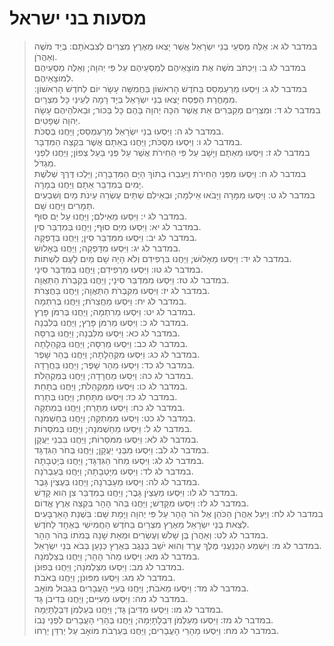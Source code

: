 # מסעות בני ישראל

> במדבר לג א: אֵלֶּה מַסְעֵי בְנֵי יִשְׂרָאֵל אֲשֶׁר יָצְאוּ מֵאֶרֶץ מִצְרַיִם לְצִבְאֹתָם:  בְּיַד מֹשֶׁה וְאַהֲרֹן.  
> במדבר לג ב: וַיִּכְתֹּב מֹשֶׁה אֶת מוֹצָאֵיהֶם לְמַסְעֵיהֶם עַל פִּי יְהוָה; וְאֵלֶּה מַסְעֵיהֶם לְמוֹצָאֵיהֶם.  
> במדבר לג ג: וַיִּסְעוּ מֵרַעְמְסֵס בַּחֹדֶשׁ הָרִאשׁוֹן בַּחֲמִשָּׁה עָשָׂר יוֹם לַחֹדֶשׁ הָרִאשׁוֹן:  מִמָּחֳרַת הַפֶּסַח יָצְאוּ בְנֵי יִשְׂרָאֵל בְּיָד רָמָה לְעֵינֵי כָּל מִצְרָיִם.  
> במדבר לג ד: וּמִצְרַיִם מְקַבְּרִים אֵת אֲשֶׁר הִכָּה יְהוָה בָּהֶם כָּל בְּכוֹר; וּבֵאלֹהֵיהֶם עָשָׂה יְהוָה שְׁפָטִים.  
> במדבר לג ה: וַיִּסְעוּ בְנֵי יִשְׂרָאֵל מֵרַעְמְסֵס; וַיַּחֲנוּ בְּסֻכֹּת.  
> במדבר לג ו: וַיִּסְעוּ מִסֻּכֹּת; וַיַּחֲנוּ בְאֵתָם אֲשֶׁר בִּקְצֵה הַמִּדְבָּר.  
> במדבר לג ז: וַיִּסְעוּ מֵאֵתָם וַיָּשָׁב עַל פִּי הַחִירֹת אֲשֶׁר עַל פְּנֵי בַּעַל צְפוֹן; וַיַּחֲנוּ לִפְנֵי מִגְדֹּל.  
> במדבר לג ח: וַיִּסְעוּ מִפְּנֵי הַחִירֹת וַיַּעַבְרוּ בְתוֹךְ הַיָּם הַמִּדְבָּרָה; וַיֵּלְכוּ דֶּרֶךְ שְׁלֹשֶׁת יָמִים בְּמִדְבַּר אֵתָם וַיַּחֲנוּ בְּמָרָה.  
> במדבר לג ט: וַיִּסְעוּ מִמָּרָה וַיָּבֹאוּ אֵילִמָה; וּבְאֵילִם שְׁתֵּים עֶשְׂרֵה עֵינֹת מַיִם וְשִׁבְעִים תְּמָרִים וַיַּחֲנוּ שָׁם.  
> במדבר לג י: וַיִּסְעוּ מֵאֵילִם; וַיַּחֲנוּ עַל יַם סוּף.  
> במדבר לג יא: וַיִּסְעוּ מִיַּם סוּף; וַיַּחֲנוּ בְּמִדְבַּר סִין.  
> במדבר לג יב: וַיִּסְעוּ מִמִּדְבַּר סִין; וַיַּחֲנוּ בְּדָפְקָה.  
> במדבר לג יג: וַיִּסְעוּ מִדָּפְקָה; וַיַּחֲנוּ בְּאָלוּשׁ.  
> במדבר לג יד: וַיִּסְעוּ מֵאָלוּשׁ; וַיַּחֲנוּ בִּרְפִידִם וְלֹא הָיָה שָׁם מַיִם לָעָם לִשְׁתּוֹת.  
> במדבר לג טו: וַיִּסְעוּ מֵרְפִידִם; וַיַּחֲנוּ בְּמִדְבַּר סִינָי.  
> במדבר לג טז: וַיִּסְעוּ מִמִּדְבַּר סִינָי; וַיַּחֲנוּ בְּקִבְרֹת הַתַּאֲוָה.  
> במדבר לג יז: וַיִּסְעוּ מִקִּבְרֹת הַתַּאֲוָה; וַיַּחֲנוּ בַּחֲצֵרֹת.  
> במדבר לג יח: וַיִּסְעוּ מֵחֲצֵרֹת; וַיַּחֲנוּ בְּרִתְמָה.  
> במדבר לג יט: וַיִּסְעוּ מֵרִתְמָה; וַיַּחֲנוּ בְּרִמֹּן פָּרֶץ.  
> במדבר לג כ: וַיִּסְעוּ מֵרִמֹּן פָּרֶץ; וַיַּחֲנוּ בְּלִבְנָה.  
> במדבר לג כא: וַיִּסְעוּ מִלִּבְנָה; וַיַּחֲנוּ בְּרִסָּה.  
> במדבר לג כב: וַיִּסְעוּ מֵרִסָּה; וַיַּחֲנוּ בִּקְהֵלָתָה.  
> במדבר לג כג: וַיִּסְעוּ מִקְּהֵלָתָה; וַיַּחֲנוּ בְּהַר שָׁפֶר.  
> במדבר לג כד: וַיִּסְעוּ מֵהַר שָׁפֶר; וַיַּחֲנוּ בַּחֲרָדָה.  
> במדבר לג כה: וַיִּסְעוּ מֵחֲרָדָה; וַיַּחֲנוּ בְּמַקְהֵלֹת.  
> במדבר לג כו: וַיִּסְעוּ מִמַּקְהֵלֹת; וַיַּחֲנוּ בְּתָחַת.  
> במדבר לג כז: וַיִּסְעוּ מִתָּחַת; וַיַּחֲנוּ בְּתָרַח.  
> במדבר לג כח: וַיִּסְעוּ מִתָּרַח; וַיַּחֲנוּ בְּמִתְקָה.  
> במדבר לג כט: וַיִּסְעוּ מִמִּתְקָה; וַיַּחֲנוּ בְּחַשְׁמֹנָה.  
> במדבר לג ל: וַיִּסְעוּ מֵחַשְׁמֹנָה; וַיַּחֲנוּ בְּמֹסֵרוֹת.  
> במדבר לג לא: וַיִּסְעוּ מִמֹּסֵרוֹת; וַיַּחֲנוּ בִּבְנֵי יַעֲקָן.  
> במדבר לג לב: וַיִּסְעוּ מִבְּנֵי יַעֲקָן; וַיַּחֲנוּ בְּחֹר הַגִּדְגָּד.  
> במדבר לג לג: וַיִּסְעוּ מֵחֹר הַגִּדְגָּד; וַיַּחֲנוּ בְּיָטְבָתָה.  
> במדבר לג לד: וַיִּסְעוּ מִיָּטְבָתָה; וַיַּחֲנוּ בְּעַבְרֹנָה.  
> במדבר לג לה: וַיִּסְעוּ מֵעַבְרֹנָה; וַיַּחֲנוּ בְּעֶצְיֹן גָּבֶר.  
> במדבר לג לו: וַיִּסְעוּ מֵעֶצְיֹן גָּבֶר; וַיַּחֲנוּ בְמִדְבַּר צִן הִוא קָדֵשׁ.  
> במדבר לג לז: וַיִּסְעוּ מִקָּדֵשׁ; וַיַּחֲנוּ בְּהֹר הָהָר בִּקְצֵה אֶרֶץ אֱדוֹם.  
> במדבר לג לח: וַיַּעַל אַהֲרֹן הַכֹּהֵן אֶל הֹר הָהָר עַל פִּי יְהוָה וַיָּמָת שָׁם:  בִּשְׁנַת הָאַרְבָּעִים לְצֵאת בְּנֵי יִשְׂרָאֵל מֵאֶרֶץ מִצְרַיִם בַּחֹדֶשׁ הַחֲמִישִׁי בְּאֶחָד לַחֹדֶשׁ.  
> במדבר לג לט: וְאַהֲרֹן בֶּן שָׁלֹשׁ וְעֶשְׂרִים וּמְאַת שָׁנָה בְּמֹתוֹ בְּהֹר הָהָר.  
> במדבר לג מ: וַיִּשְׁמַע הַכְּנַעֲנִי מֶלֶךְ עֲרָד וְהוּא יֹשֵׁב בַּנֶּגֶב בְּאֶרֶץ כְּנָעַן בְּבֹא בְּנֵי יִשְׂרָאֵל.  
> במדבר לג מא: וַיִּסְעוּ מֵהֹר הָהָר; וַיַּחֲנוּ בְּצַלְמֹנָה.  
> במדבר לג מב: וַיִּסְעוּ מִצַּלְמֹנָה; וַיַּחֲנוּ בְּפוּנֹן.  
> במדבר לג מג: וַיִּסְעוּ מִפּוּנֹן; וַיַּחֲנוּ בְּאֹבֹת.  
> במדבר לג מד: וַיִּסְעוּ מֵאֹבֹת; וַיַּחֲנוּ בְּעִיֵּי הָעֲבָרִים בִּגְבוּל מוֹאָב.  
> במדבר לג מה: וַיִּסְעוּ מֵעִיִּים; וַיַּחֲנוּ בְּדִיבֹן גָּד.  
> במדבר לג מו: וַיִּסְעוּ מִדִּיבֹן גָּד; וַיַּחֲנוּ בְּעַלְמֹן דִּבְלָתָיְמָה.  
> במדבר לג מז: וַיִּסְעוּ מֵעַלְמֹן דִּבְלָתָיְמָה; וַיַּחֲנוּ בְּהָרֵי הָעֲבָרִים לִפְנֵי נְבוֹ.  
> במדבר לג מח: וַיִּסְעוּ מֵהָרֵי הָעֲבָרִים; וַיַּחֲנוּ בְּעַרְבֹת מוֹאָב עַל יַרְדֵּן יְרֵחוֹ.   
 


